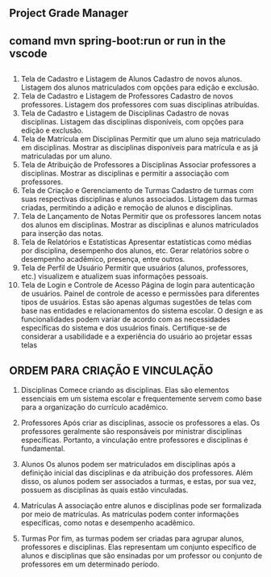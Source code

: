 ## Project Grade Manager
## comand mvn spring-boot:run or run in the vscode

## 
1. Tela de Cadastro e Listagem de Alunos
    Cadastro de novos alunos.
    Listagem dos alunos matriculados com opções para edição e exclusão.
2. Tela de Cadastro e Listagem de Professores
    Cadastro de novos professores.
    Listagem dos professores com suas disciplinas atribuídas.
3. Tela de Cadastro e Listagem de Disciplinas
    Cadastro de novas disciplinas.
    Listagem das disciplinas disponíveis, com opções para edição e exclusão.
4. Tela de Matrícula em Disciplinas
    Permitir que um aluno seja matriculado em disciplinas.
    Mostrar as disciplinas disponíveis para matrícula e as já matriculadas por um aluno.
5. Tela de Atribuição de Professores a Disciplinas
    Associar professores a disciplinas.
    Mostrar as disciplinas e permitir a associação com professores.
6. Tela de Criação e Gerenciamento de Turmas
    Cadastro de turmas com suas respectivas disciplinas e alunos associados.
    Listagem das turmas criadas, permitindo a adição e remoção de alunos e disciplinas.
7. Tela de Lançamento de Notas
    Permitir que os professores lancem notas dos alunos em disciplinas.
    Mostrar as disciplinas e alunos matriculados para inserção das notas.
8. Tela de Relatórios e Estatísticas
    Apresentar estatísticas como médias por disciplina, desempenho dos alunos, etc.
    Gerar relatórios sobre o desempenho acadêmico, presença, entre outros.
9. Tela de Perfil de Usuário
    Permitir que usuários (alunos, professores, etc.) visualizem e atualizem suas informações pessoais.
10. Tela de Login e Controle de Acesso
    Página de login para autenticação de usuários.
    Painel de controle de acesso e permissões para diferentes tipos de usuários.
    Estas são apenas algumas sugestões de telas com base nas entidades e relacionamentos do sistema escolar. O design e as funcionalidades podem variar de acordo com as necessidades específicas do sistema e dos usuários finais. Certifique-se de considerar a usabilidade e a experiência do usuário ao projetar essas telas

## ORDEM PARA CRIAÇÃO E VINCULAÇÃO 

1. Disciplinas
    Comece criando as disciplinas. Elas são elementos essenciais em um sistema escolar e frequentemente servem como base para a organização do currículo acadêmico.

2. Professores
    Após criar as disciplinas, associe os professores a elas. Os professores geralmente são responsáveis por ministrar disciplinas específicas. Portanto, a vinculação entre professores e disciplinas é fundamental.

3. Alunos
    Os alunos podem ser matriculados em disciplinas após a definição inicial das disciplinas e da atribuição dos professores. Além disso, os alunos podem ser associados a turmas, e estas, por sua vez, possuem as disciplinas às quais estão vinculadas.

4. Matrículas
    A associação entre alunos e disciplinas pode ser formalizada por meio de matrículas. As matrículas podem conter informações específicas, como notas e desempenho acadêmico.

5. Turmas
    Por fim, as turmas podem ser criadas para agrupar alunos, professores e disciplinas. Elas representam um conjunto específico de alunos e disciplinas que são ensinadas por um professor ou conjunto de professores em um determinado período.